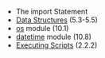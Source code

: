   * The import Statement
  * [Data Structures](http://docs.python.org/2/tutorial/datastructures.html#tuples-and-sequences) (5.3-5.5)
  * [os](http://docs.python.org/2/tutorial/stdlib.html#operating-system-interface) module (10.1)
  * [datetime](http://docs.python.org/2/tutorial/stdlib.html#dates-and-times) module (10.8)
  * [Executing Scripts](http://docs.python.org/2/tutorial/interpreter.html#executable-python-scripts) (2.2.2)
